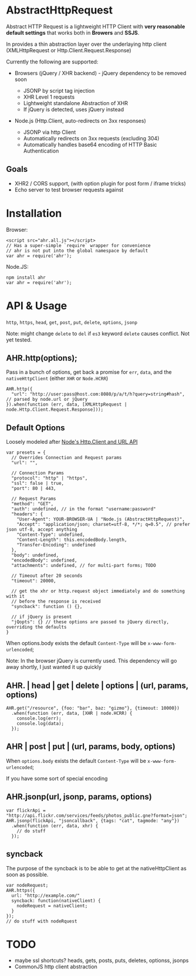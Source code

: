AbstractHttpRequest
====

Abstract HTTP Request is a lightweight HTTP Client with **very reasonable default settings** that works both in **Browers** and **SSJS**.

In provides a thin abstraction layer over the underlaying http client (XMLHttpRequest or Http.Client.Request.Response)

Currently the following are supported:

  * Browsers (jQuery / XHR backend) - jQuery dependency to be removed soon
    * JSONP by script tag injection
    * XHR Level 1 requests
    * Lightweight standalone Abstraction of XHR
    * If jQuery is detected, uses jQuery instead

  * Node.js (Http.Client, auto-redirects on 3xx responses)
    * JSONP via http Client
    * Automatically redirects on 3xx requests (excluding 304)
    * Automatically handles base64 encoding of HTTP Basic Authentication

Goals
----

  * XHR2 / CORS support, (with option plugin for post form / iframe tricks)
  * Echo server to test browser requests against

Installation
====

Browser:

    <script src="ahr.all.js"></script>
    // Has a super-simple `require` wrapper for convenience
    // ahr is not put into the global namespace by default
    var ahr = require('ahr');

Node.JS:

    npm install ahr
    var ahr = require('ahr');

API & Usage
====

`http`, `https`, `head`, `get`, `post`, `put`, `delete`, `options`, `jsonp`

Note: might change `delete` to `del` if `es3` keyword `delete` causes conflict. Not yet tested.

AHR.http(options);
----

Pass in a bunch of options, get back a promise for `err`, `data`, and the `nativeHttpClient` (either `XHR` or `Node.HCRR`)

    AHR.http({
      "url": "http://user:pass@host.com:8080/p/a/t/h?query=string#hash", // parsed by node.url or jQuery
    }).when(function (err, data, [XMLHttpRequest | node.Http.Client.Request.Response]));

Default Options
----

Loosely modeled after [Node's Http.Client and URL API]("http://nodejs.org/api.html")

    var presets = {
      // Overrides Connection and Request params
      "url": "",

      // Connection Params
      "protocol": "http" | "https",
      "ssl": false | true,
      "port": 80 | 443,

      // Request Params
      "method": "GET",
      "auth": undefined, // in the format "username:password"
      "headers": {
        "User-Agent": YOUR-BROWSER-UA | "Node.js (AbstractHttpRequest)",
        "Accept": "application/json; charset=utf-8, */*; q=0.5", // prefer json utf-8, accept anything
        "Content-Type": undefined,
        "Content-Length": this.encodedBody.length,
        "Transfer-Encoding": undefined
      },
      "body": undefined,
      "encodedBody": undefined,
      "attachments": undefined, // for multi-part forms; TODO

      // Timeout after 20 seconds
      "timeout": 20000,

      // get the xhr or http.request object immediately and do something with it 
      // before the response is received
      "syncback": function () {},

      // if jQuery is present
      "jQopts": {} // these options are passed to jQuery directly, overriding the defaults
    }

When options.body exists the default `Content-Type` will be `x-www-form-urlencoded`;


Note: In the browser jQuery is currently used. This dependency will go away shortly, I just wanted it up quickly

AHR. | head | get | delete | options | (url, params, options)
----

    AHR.get("/resource", {foo: "bar", baz: "gizmo"}, {timeout: 10000})
      .when(function (err, data, [XHR | node.HCRR) {
        console.log(err);
        console.log(data);
      });

AHR | post | put | (url, params, body, options)
----

When `options.body` exists the default `Content-Type` will be `x-www-form-urlencoded`;

If you have some sort of special encoding


AHR.jsonp(url, jsonp, params, options)
----

    var flickrApi = "http://api.flickr.com/services/feeds/photos_public.gne?format=json";
    AHR.jsonp(flickApi, "jsoncallback", {tags: "cat", tagmode: "any"})
      .when(function (err, data, xhr) {
        // do stuff
      });

syncback
----

The purpose of the syncback is to be able to get at the nativeHttpClient as soon as possible.

    var nodeRequest;
    AHR.https({
      url: "http://example.com/"
      syncback: function(nativeClient) {
        nodeRequest = nativeClient;
      }
    });
    // do stuff with nodeRquest

TODO
====

  * maybe ssl shortcuts? heads, gets, posts, puts, deletes, optionss, jsonps
  * CommonJS http client abstraction
